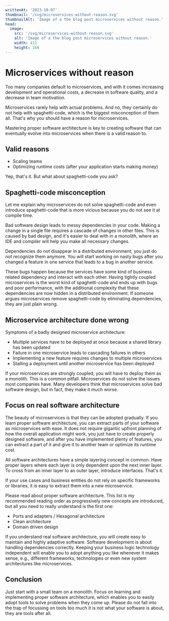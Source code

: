 ```yaml
---
writtenAt: '2023-10-07'
thumbnail: '/svg/microservices-without-reason.svg'
thumbnailAlt: 'Image of a the blog post microservices without reason.'
head:
  image:
    src: '/svg/microservices-without-reason.svg'
    alt: 'Image of a the blog post microservices without reason.'
    width: 411
    height: 160
---
```


# Microservices without reason

Too many companies default to microservices, and with it comes increasing development and operational costs, a decrease in software quality, and a decrease in team motivation.

Microservices rarely help with actual problems. And no, they certainly do not help with spaghetti-code, which is the biggest misconception of them all. That's why you should have a reason for microservices.

Mastering proper software architecture is key to creating software that can eventually evolve into microservices when there is a valid reason to.

## Valid reasons

- Scaling teams
- Optimizing runtime costs (after your application starts making money)

Yep, that's it. But what about spaghetti-code you ask?

## Spaghetti-code misconception

Let me explain why microservices do not solve spaghetti-code and even introduce spaghetti-code that is more vicious because you do not see it at compile time.

Bad software design leads to messy dependencies in your code. Making a change in a single file requires a cascade of changes in other files. This is caused by bad design, and it's easier to deal with in a monolith, where an IDE and compiler will help you make all necessary changes.

Dependencies do not disappear in a distributed environment, you just do not recognize them anymore. You will start working on nasty bugs after you changed a feature in one service that leads to a bug in another service.

These bugs happen because the services have some kind of business related dependency and interact with each other. Having tightly coupled microservices is the worst kind of spaghetti-code and ends up with bugs and poor performance, with the additional complexity that these dependencies are now hidden in a distributed environment. If someone argues microservices remove spaghetti-code by eliminating dependencies, they are just plain wrong.

## Microservice architecture done wrong

Symptoms of a badly designed microservice architecture:

- Multiple services have to be deployed at once because a shared library has been updated
- Failure in one microservice leads to cascading failures in others
- Implementing a new feature requires changes to multiple microservices
- Stalling a deployment until another microservice has been deployed

If your microservices are strongly coupled, you will have to deploy them as a monolith. This is a common pitfall. Microservices do not solve the issues most companies have. Many developers think that microservices solve bad software design, but in fact, they make it much worse.

## Focus on real software architecture

The beauty of microservices is that they can be adopted gradually. If you learn proper software architecture, you can extract parts of your software as microservices with ease. It does not require gigantic upfront planning of how the overall application might work, you just have to create properly designed software, and after you have implemented plenty of features, you can extract a part of it and give it to another team or optimize its runtime cost.

All software architectures have a simple layering concept in common. Have proper layers where each layer is only dependent upon the next inner layer. To cross from an inner layer to an outer layer, introduce interfaces. That's it.

If your use cases and business entities do not rely on specific frameworks or libraries, it is easy to extract them into a new microservice.

Please read about proper software architecture. This list is my recommended reading order as progressively new concepts are introduced, but all you need to really understand is the first one:

- Ports and adapters / Hexagonal architecture
- Clean architecture
- Domain driven design

If you understand real software architecture, you will create easy to maintain and highly adaptive software. Software development is about handling dependencies correctly. Keeping your business logic technology independent will enable you to adopt anything you like whenever it makes sense, e.g., different frameworks, technologies or even new system architectures like microservices.

## Conclusion

Just start with a small team on a monolith. Focus on learning and implementing proper software architecture, which enables you to easily adopt tools to solve problems when they come up. Please do not fall into the trap of focussing on tools too much it is not what your software is about, they are tools after all.